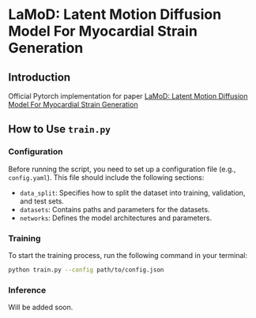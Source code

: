 # LaMoD: Latent Motion Diffusion Model For Myocardial Strain Generation

## Introduction
Official Pytorch implementation for paper [LaMoD: Latent Motion Diffusion Model For Myocardial Strain Generation](https://arxiv.org/abs/2407.02229)
## How to Use `train.py`

### Configuration
Before running the script, you need to set up a configuration file (e.g., `config.yaml`). This file should include the following sections:
- `data_split`: Specifies how to split the dataset into training, validation, and test sets.
- `datasets`: Contains paths and parameters for the datasets.
- `networks`: Defines the model architectures and parameters.

### Training
To start the training process, run the following command in your terminal:

```bash
python train.py --config path/to/config.json
```

### Inference
Will be added soon.
